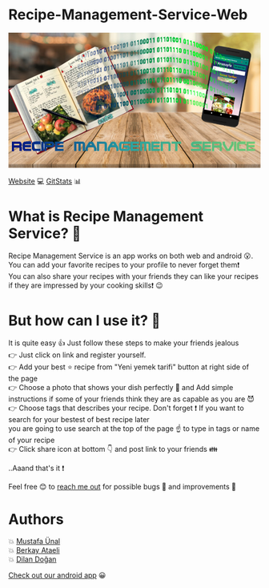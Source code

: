 # Recipe-Management-Service-Web

![Picture](recipe.png)

[Website](https://recipemanagementservice495.herokuapp.com/login.php) 💻
[GitStats](https://recipemanagementservice495.herokuapp.com/Statistics/index.html) 📊

# What is Recipe Management Service? 🤔

  Recipe Management Service is an app works on both web and android 😮.  You can add your favorite recipes to your profile to never forget them❗️  
  You can also share your recipes with your friends they can like your recipes if they are impressed by your cooking skills❗️ 😉
  
# But how can I use it? 🤔
  
  It is quite easy 👍 Just follow these steps to make your friends jealous  
  👉 Just click on link and register yourself.  
  👉 Add your best ⭐️ recipe from "Yeni yemek tarifi" button at right side of the page  
  👉 Choose a photo that shows your dish perfectly 🌟 and Add simple instructions if some of your friends think they are as capable as you are 😈  
  👉 Choose tags that describes your recipe. Don't forget ❗️ If you want to search for your bestest of best recipe later  
  you are going to use search at the top of the page ☝️ to type in tags or name of your recipe  
  👉 Click share icon at bottom 👇 and post link to your friends 👪  
  
  ..Aaand that's it ❗️  
  
 Feel free 😊 to [reach me out](mailto:crizfmtfm@gmail.com) for possible bugs 🐛 and improvements 💪  
  
 # Authors
  
 💥 [Mustafa Ünal](https://github.com/Theieyrre)  
 💥 [Berkay Ataeli](https://github.com/berkayataeli)  
 💥 [Dilan Doğan](https://github.com/dilandogann)  
  
 [Check out our android app](https://github.com/dab2m/Recipe-Management-Service-Android) 😀
